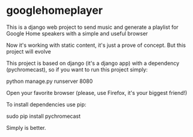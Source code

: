 # googlehomeplayer
This is a django web project to send music and generate a playlist for Google Home speakers with a simple and useful browser

Now it's working with static content, it's just a prove of concept. But this project will evolve 

This project is based on django (it's a django app) with a dependency (pychromecast), so if you want to run this project simply:

python manage.py runserver 8080

Open your favorite browser (please, use Firefox, it's your biggest friend!)

To install dependencies use pip:

sudo pip install pychromecast

Simply is better.
